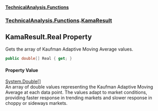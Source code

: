 #### [TechnicalAnalysis\.Functions](Atypical.TechnicalAnalysis.Functions.md 'Atypical\.TechnicalAnalysis\.Functions')
### [TechnicalAnalysis\.Functions](Atypical.TechnicalAnalysis.Functions.md#TechnicalAnalysis.Functions 'TechnicalAnalysis\.Functions').[KamaResult](KamaResult.md 'TechnicalAnalysis\.Functions\.KamaResult')

## KamaResult\.Real Property

Gets the array of Kaufman Adaptive Moving Average values\.

```csharp
public double[] Real { get; }
```

#### Property Value
[System\.Double](https://docs.microsoft.com/en-us/dotnet/api/System.Double 'System\.Double')[\[\]](https://docs.microsoft.com/en-us/dotnet/api/System.Array 'System\.Array')  
An array of double values representing the Kaufman Adaptive Moving Average at each data point\.
The values adapt to market conditions, providing faster response in trending markets
and slower response in choppy or sideways markets\.